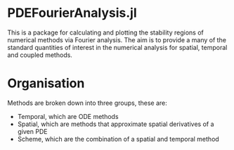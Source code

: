 # PDEFourierAnalysis.jl

This is a package for calculating and plotting the stability regions of
numerical methods via Fourier analysis. The aim is to provide a many of the
standard quantities of interest in the numerical analysis for spatial,
temporal and coupled methods.

# Organisation
Methods are broken down into three groups, these are:
 - Temporal, which are ODE methods
 - Spatial, which are methods that approximate spatial derivatives of a given PDE
 - Scheme, which are the combination of a spatial and temporal method
